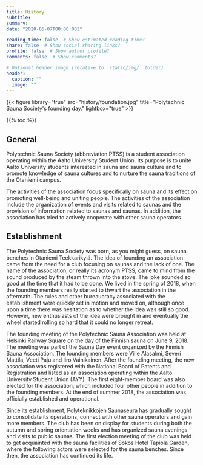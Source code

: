 ```yaml
---
title: History
subtitle:
summary: 
date: "2020-05-07T00:00:00Z"

reading_time: false  # Show estimated reading time?
share: false  # Show social sharing links?
profile: false  # Show author profile?
comments: false  # Show comments?

# Optional header image (relative to `static/img/` folder).
header:
  caption: ""
  image: ""
---
```


{{< figure library="true" src="history/foundation.jpg" title="Polytechnic Sauna Society's founding day." lightbox="true" >}}

{{% toc %}}

## General
Polytechnic Sauna Society (abbreviation PTSS) is a student association operating within the Aalto University Student Union. Its purpose is to unite Aalto University students interested in sauna and sauna culture and to promote knowledge of sauna cultures and to nurture the sauna traditions of the Otaniemi campus.

The activities of the association focus specifically on sauna and its effect on promoting well-being and uniting people. The activities of the association include the organization of events and visits related to saunas and the provision of information related to saunas and saunas. In addition, the association has tried to actively cooperate with other sauna operators.

## Establishment
The Polytechnic Sauna Society was born, as you might guess, on sauna benches in Otaniemi Teekkarikylä. The idea of ​​founding an association came from the need for a club focusing on saunas and the lack of one. The name of the association, or really its acronym PTSS, came to mind from the sound produced by the steam thrown into the stove. The joke sounded so good at the time that it had to be done. We lived in the spring of 2018, when the founding members really started to thwart the association in the aftermath. The rules and other bureaucracy associated with the establishment were quickly set in motion and moved on, although once upon a time there was hesitation as to whether the idea was still so good. However, new enthusiasts of the idea were brought in and eventually the wheel started rolling so hard that it could no longer retreat.

The founding meeting of the Polytechnic Sauna Association was held at Helsinki Railway Square on the day of the Finnish sauna on June 9, 2018. The meeting was part of the Sauna Day event organized by the Finnish Sauna Association. The founding members were Ville Alasalmi, Severi Mattila, Veeti Paju and Iiro Vainikainen. After the founding meeting, the new association was registered with the National Board of Patents and Registration and listed as an association operating within the Aalto University Student Union (AYY). The first eight-member board was also elected for the association, which included four other people in addition to the founding members. At the end of summer 2018, the association was officially established and operational.

Since its establishment, Polyteknikkojen Saunaseura has gradually sought to consolidate its operations, connect with other sauna operators and gain more members. The club has been on display for students during both the autumn and spring orientation weeks and has organized sauna evenings and visits to public saunas. The first election meeting of the club was held to get acquainted with the sauna facilities of Sokos Hotel Tapiola Garden, where the following actors were selected for the sauna benches. Since then, the association has continued its life.
